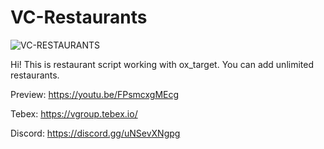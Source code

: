 # VC-Restaurants

![VC-RESTAURANTS](https://github.com/vgroup-benito/VC-Restaurants/assets/159033494/f58d2f3b-9468-4f63-9fbf-405f4cdc1b73)


Hi! This is restaurant script working with ox_target. You can add unlimited restaurants. 

Preview: https://youtu.be/FPsmcxgMEcg

Tebex: https://vgroup.tebex.io/

Discord: https://discord.gg/uNSevXNgpg
